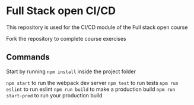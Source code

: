 # Full Stack open CI/CD

This repository is used for the CI/CD module of the Full stack open course

Fork the repository to complete course exercises

## Commands

Start by running `npm install` inside the project  folder

`npm start` to run the webpack dev server
`npm test` to run tests
`npm run eslint` to run eslint
`npm run build` to make a production build
`npm run start-prod` to run your production build
